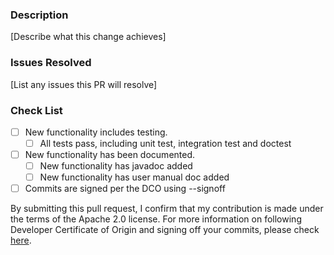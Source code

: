 ### Description
[Describe what this change achieves]
 
### Issues Resolved
[List any issues this PR will resolve]
 
### Check List
- [ ] New functionality includes testing.
  - [ ] All tests pass, including unit test, integration test and doctest
- [ ] New functionality has been documented.
  - [ ] New functionality has javadoc added
  - [ ] New functionality has user manual doc added
- [ ] Commits are signed per the DCO using --signoff 

By submitting this pull request, I confirm that my contribution is made under the terms of the Apache 2.0 license.
For more information on following Developer Certificate of Origin and signing off your commits, please check [here](https://github.com/Infino-project/Infino/blob/main/CONTRIBUTING.md#developer-certificate-of-origin).